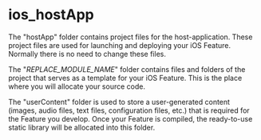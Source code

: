 # ios_hostApp
The "hostApp" folder contains project files for the host-application. These project files are used for launching and deploying your iOS Feature. Normally there is no need to change these files.

The "_REPLACE_MODULE_NAME_" folder contains files and folders of the project that serves as a template for your iOS Feature. This is the place where you will allocate your source code.

The "userContent" folder is used to store a user-generated content (images, audio files, text files, configuration files, etc.) that is required for the Feature you develop. Once your Feature is compiled, the ready-to-use static library will be allocated into this folder.
